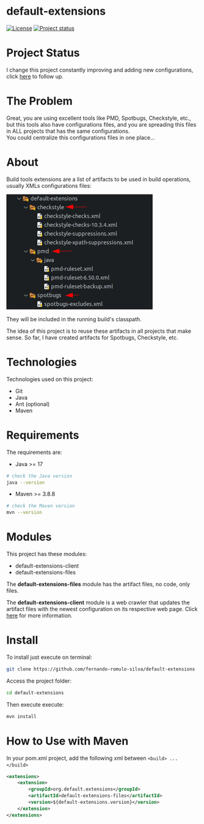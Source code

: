 # default-extensions

[![License](https://img.shields.io/badge/License-Apache%202.0-blue.svg)](https://opensource.org/licenses/Apache-2.0)
[![Project status](https://img.shields.io/badge/Project%20status-Maintenance-orange.svg)](https://img.shields.io/badge/Project%20status-Maintenance-orange.svg)

# Project Status

I change this project constantly improving and adding new configurations, click [here](docs/STATUS.md) to follow up.

# The Problem

Great, you are using excellent tools like PMD, Spotbugs, Checkstyle, etc., but this tools also have configurations files, and you are spreading this files in ALL projects that has the same configurations. <br />
You could centralize this configurations files in one place...

# About

Build tools extensions are a list of artifacts to be used in build operations, usually XMLs configurations files:

![Model](https://github.com/fernando-romulo-silva/default-extensions/blob/main/docs/Artifacts.png)

They will be included in the running build's classpath.

The idea of this project is to reuse these artifacts in all projects that make sense. 
So far, I have created artifacts for Spotbugs, Checkstyle, etc.

# Technologies 

Technologies used on this project:
 
- Git
- Java
- Ant (optional)
- Maven

# Requirements

The requirements are: 

 - Java >= 17

```bash
# check the Java version
java --version
```
 - Maven >= 3.8.8

```bash
# check the Maven version
mvn --version
```

# Modules

This project has these modules:

- default-extensions-client
- default-extensions-files

The **default-extensions-files** module has the artifact files, no code, only files.

The **default-extensions-client** module is a web crawler that updates the artifact files with the newest configuration on its respective web page.
Click [here](docs/DEFAULT-EXTENSIONS-CLIENT.md) for more information.

# Install

To install just execute on terminal:
 
```bash
git clone https://github.com/fernando-romulo-silva/default-extensions
```

Access the project folder:

```bash
cd default-extensions
```

Then execute execute:

```bash
mvn install
```

# How to Use with Maven

In your pom.xml project, add the following xml between `<build> ... </build>`

```xml
<extensions>
	<extension>
		<groupId>org.default.extensions</groupId>
		<artifactId>default-extensions-files</artifactId>
		<version>${default-extensions.version}</version>
	</extension>
</extensions>
```
